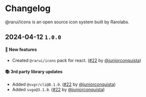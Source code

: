 # Changelog

@rarui/icons is an open source icon system built by Rarolabs.

## 2024-04-12 `1.0.0`

#### 🎉 New features

- Created `@rarui/icons` pack for react. ([#22](https://git.rarolabs.com.br/frontend/rarui/-/merge_requests/22) by [@juniorconquista](https://github.com/juniorconquista))

#### 📚 3rd party library updates

- Added `@svgr/cli@8.1.0`. ([#22](https://git.rarolabs.com.br/frontend/rarui/-/merge_requests/22) by [@juniorconquista](https://github.com/juniorconquista))
- Added `svgo@3.1.0`. ([#22](https://git.rarolabs.com.br/frontend/rarui/-/merge_requests/22) by [@juniorconquista](https://github.com/juniorconquista))

<!-- #### 🛠 Breaking changes -->

<!-- #### 📚 3rd party library updates -->

<!-- #### 🎉 New features -->

<!-- #### 🐛 Bug fixes -->

<!-- #### 💡 Others -->

<!-- #### ⚠️ Notices -->
